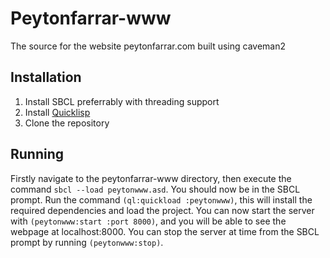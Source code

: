 # Peytonfarrar-www
The source for the website peytonfarrar.com built using caveman2

## Installation
1. Install SBCL preferrably with threading support
2. Install [Quicklisp](https://www.quicklisp.org/beta/)
3. Clone the repository

## Running
Firstly navigate to the peytonfarrar-www directory, then execute the command
`sbcl --load peytonwww.asd`. You should now be in the SBCL prompt. Run the
command `(ql:quickload :peytonwww)`, this will install the required
dependencies and load the project. You can now start the server with
`(peytonwww:start :port 8000)`, and you will be able to see the webpage at
localhost:8000. You can stop the server at time from the SBCL prompt by
running `(peytonwww:stop)`.
